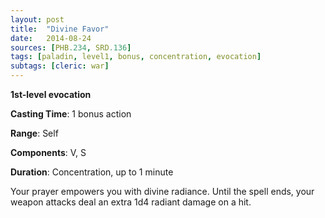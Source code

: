 ```yaml
---
layout: post
title:  "Divine Favor"
date:   2014-08-24
sources: [PHB.234, SRD.136]
tags: [paladin, level1, bonus, concentration, evocation]
subtags: [cleric: war]
---
```


**1st-level evocation**

**Casting Time**: 1 bonus action

**Range**: Self

**Components**: V, S

**Duration**: Concentration, up to 1 minute

Your prayer empowers you with divine radiance. Until the spell ends, your weapon attacks deal an extra 1d4 radiant damage on a hit.
